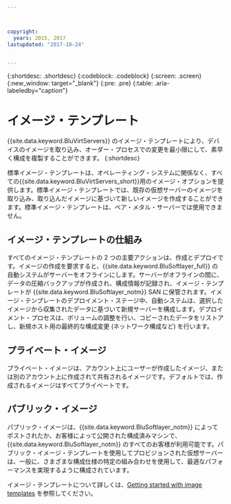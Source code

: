 ```yaml
---



copyright:
  years: 2015, 2017
lastupdated: "2017-10-24"


---
```


{:shortdesc: .shortdesc}
{:codeblock: .codeblock}
{:screen: .screen}
{:new_window: target="_blank"}
{:pre: .pre}
{:table: .aria-labeledby="caption"}

# イメージ・テンプレート
{{site.data.keyword.BluVirtServers}} のイメージ・テンプレートにより、デバイスのイメージを取り込み、オーダー・プロセスでの変更を最小限にして、素早く構成を複製することができます。
{:shortdesc}

標準イメージ・テンプレートは、オペレーティング・システムに関係なく、すべての{{site.data.keyword.BluVirtServers_short}}用のイメージ・オプションを提供します。標準イメージ・テンプレートでは、既存の仮想サーバーのイメージを取り込み、取り込んだイメージに基づいて新しいイメージを作成することができます。標準イメージ・テンプレートは、ベア・メタル・サーバーでは使用できません。

## イメージ・テンプレートの仕組み
すべてのイメージ・テンプレートの 2 つの主要アクションは、作成とデプロイです。イメージの作成を要求すると、{{site.data.keyword.BluSoftlayer_full}} の自動システムがサーバーをオフラインにします。サーバーがオフラインの間に、データの圧縮バックアップが作成され、構成情報が記録され、イメージ・テンプレートが {{site.data.keyword.BluSoftlayer_notm}} SAN に保管されます。イメージ・テンプレートのデプロイメント・ステージ中、自動システムは、選択したイメージから収集されたデータに基づいて新規サーバーを構成します。デプロイメント・プロセスは、ボリュームの調整を行い、コピーされたデータをリストアし、新規ホスト用の最終的な構成変更 (ネットワーク構成など) を行います。

## プライベート・イメージ

プライベート・イメージは、アカウント上にユーザーが作成したイメージ、または別のアカウント上に作成されて共有されるイメージです。デフォルトでは、作成されるイメージはすべてプライベートです。 

## パブリック・イメージ

パブリック・イメージは、{{site.data.keyword.BluSoftlayer_notm}} によってポストされたか、お客様によって公開された構成済みマシンで、{{site.data.keyword.BluSoftlayer_notm}} のすべてのお客様が利用可能です。パブリック・イメージ・テンプレートを使用してプロビジョンされた仮想サーバーは、一般に、さまざまな構成仕様の特定の組み合わせを使用して、最適なパフォーマンスを実現するように構成されています。

イメージ・テンプレートについて詳しくは、[Getting started with image templates](/docs/infrastructure/image-templates/image_index.html) を参照してください。
